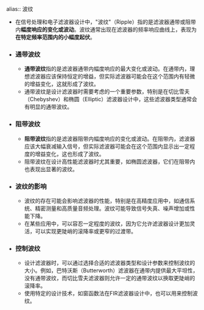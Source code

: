 alias:: 波纹

- 在信号处理和电子滤波器设计中，"波纹"（Ripple）指的是滤波器通带或阻带内**幅度响应的变化或波动**。波纹通常出现在滤波器的频率响应曲线上，表现为**在特定频率范围内的小幅度起伏**。
- ### 通带波纹
	- **通带波纹**指的是滤波器通带内幅度响应的最大变化或波动。在通带内，理想滤波器应该保持恒定的增益，但实际滤波器可能会在这个范围内有轻微的增益变化，这就形成了波纹。
	- 通带波纹是设计滤波器时需要考虑的一个重要参数，特别是在切比雪夫（Chebyshev）和椭圆（Elliptic）滤波器设计中，这些滤波器类型通常会有明显的通带波纹。
- ### 阻带波纹
	- **阻带波纹**指的是滤波器阻带内幅度响应的变化或波动。在阻带内，滤波器应该大幅衰减输入信号，但实际滤波器可能会在这个范围内显示出一定程度的增益变化，这也形成了波纹。
	- 阻带波纹在设计高性能滤波器时尤其重要，如椭圆滤波器，它们在阻带内也表现出显著的波纹。
- ### 波纹的影响
	- 波纹的存在可能会影响滤波器的性能，特别是在高精度应用中，如通信系统、精密测量和高质量音频处理。波纹可能导致信号失真、噪声增加或性能下降。
	- 在某些应用中，可以容忍一定程度的波纹，因为它允许滤波器设计更加灵活，可以实现更陡峭的滚降率或更窄的过渡带。
- ### 控制波纹
	- 设计滤波器时，可以通过选择合适的滤波器类型和设计参数来控制波纹的大小。例如，巴特沃斯（Butterworth）滤波器在通带内提供最大平坦性，没有通带波纹，而切比雪夫滤波器则允许一定的通带波纹以换取更陡峭的滚降率。
	- 使用特定的设计技术，如窗函数法在FIR滤波器设计中，也可以用来控制波纹。